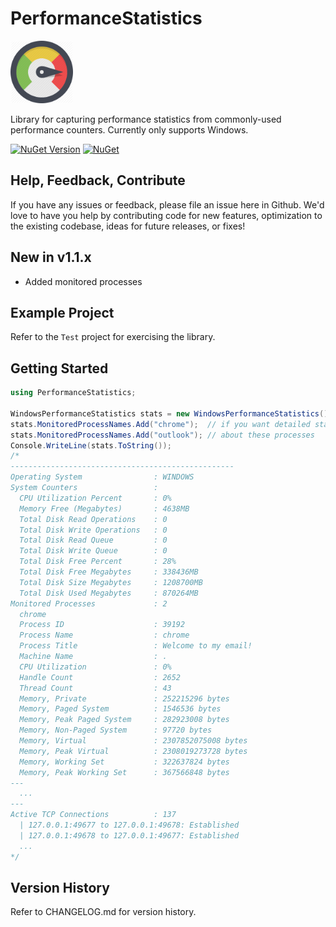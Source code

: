 # PerformanceStatistics

<img src="https://github.com/jchristn/PerformanceStatistics/blob/main/Assets/logo.png?raw=true" width="100" height="100" />

Library for capturing performance statistics from commonly-used performance counters.  Currently only supports Windows.

[![NuGet Version](https://img.shields.io/nuget/v/PerformanceStatistics.svg?style=flat)](https://www.nuget.org/packages/PerformanceStatistics/) [![NuGet](https://img.shields.io/nuget/dt/PerformanceStatistics.svg)](https://www.nuget.org/packages/PerformanceStatistics) 

## Help, Feedback, Contribute

If you have any issues or feedback, please file an issue here in Github. We'd love to have you help by contributing code for new features, optimization to the existing codebase, ideas for future releases, or fixes!

## New in v1.1.x

- Added monitored processes

## Example Project

Refer to the ```Test``` project for exercising the library.

## Getting Started
```csharp
using PerformanceStatistics;

WindowsPerformanceStatistics stats = new WindowsPerformanceStatistics();
stats.MonitoredProcessNames.Add("chrome");  // if you want detailed statistics
stats.MonitoredProcessNames.Add("outlook"); // about these processes
Console.WriteLine(stats.ToString());
/*
--------------------------------------------------
Operating System                : WINDOWS
System Counters                 :
  CPU Utilization Percent       : 0%
  Memory Free (Megabytes)       : 4638MB
  Total Disk Read Operations    : 0
  Total Disk Write Operations   : 0
  Total Disk Read Queue         : 0
  Total Disk Write Queue        : 0
  Total Disk Free Percent       : 28%
  Total Disk Free Megabytes     : 338436MB
  Total Disk Size Megabytes     : 1208700MB
  Total Disk Used Megabytes     : 870264MB
Monitored Processes             : 2
  chrome
  Process ID                    : 39192
  Process Name                  : chrome
  Process Title                 : Welcome to my email!
  Machine Name                  : .
  CPU Utilization               : 0%
  Handle Count                  : 2652
  Thread Count                  : 43
  Memory, Private               : 252215296 bytes
  Memory, Paged System          : 1546536 bytes
  Memory, Peak Paged System     : 282923008 bytes
  Memory, Non-Paged System      : 97720 bytes
  Memory, Virtual               : 2307852075008 bytes
  Memory, Peak Virtual          : 2308019273728 bytes
  Memory, Working Set           : 322637824 bytes
  Memory, Peak Working Set      : 367566848 bytes
---
  ...
---
Active TCP Connections          : 137
  | 127.0.0.1:49677 to 127.0.0.1:49678: Established
  | 127.0.0.1:49678 to 127.0.0.1:49677: Established
  ...
*/
```

## Version History

Refer to CHANGELOG.md for version history.
